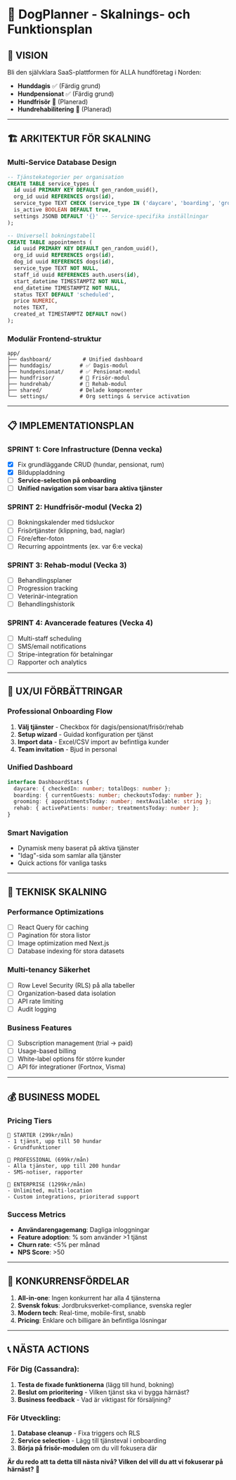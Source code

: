 # 🐾 DogPlanner - Skalnings- och Funktionsplan

## 🎯 VISION

Bli den självklara SaaS-plattformen för ALLA hundföretag i Norden:

- **Hunddagis** ✅ (Färdig grund)
- **Hundpensionat** ✅ (Färdig grund)
- **Hundfrisör** 🔄 (Planerad)
- **Hundrehabiliteríng** 🔄 (Planerad)

---

## 🏗️ ARKITEKTUR FÖR SKALNING

### **Multi-Service Database Design**

```sql
-- Tjänstekategorier per organisation
CREATE TABLE service_types (
  id uuid PRIMARY KEY DEFAULT gen_random_uuid(),
  org_id uuid REFERENCES orgs(id),
  service_type TEXT CHECK (service_type IN ('daycare', 'boarding', 'grooming', 'rehab')),
  is_active BOOLEAN DEFAULT true,
  settings JSONB DEFAULT '{}' -- Service-specifika inställningar
);

-- Universell bokningstabell
CREATE TABLE appointments (
  id uuid PRIMARY KEY DEFAULT gen_random_uuid(),
  org_id uuid REFERENCES orgs(id),
  dog_id uuid REFERENCES dogs(id),
  service_type TEXT NOT NULL,
  staff_id uuid REFERENCES auth.users(id),
  start_datetime TIMESTAMPTZ NOT NULL,
  end_datetime TIMESTAMPTZ NOT NULL,
  status TEXT DEFAULT 'scheduled',
  price NUMERIC,
  notes TEXT,
  created_at TIMESTAMPTZ DEFAULT now()
);
```

### **Modulär Frontend-struktur**

```
app/
├── dashboard/          # Unified dashboard
├── hunddagis/         # ✅ Dagis-modul
├── hundpensionat/     # ✅ Pensionat-modul
├── hundfrisor/        # 🔄 Frisör-modul
├── hundrehab/         # 🔄 Rehab-modul
├── shared/            # Delade komponenter
└── settings/          # Org settings & service activation
```

---

## 📋 IMPLEMENTATIONSPLAN

### **SPRINT 1: Core Infrastructure (Denna vecka)**

- [x] Fix grundläggande CRUD (hundar, pensionat, rum)
- [x] Bilduppladdning
- [ ] **Service-selection på onboarding**
- [ ] **Unified navigation som visar bara aktiva tjänster**

### **SPRINT 2: Hundfrisör-modul (Vecka 2)**

- [ ] Bokningskalender med tidsluckor
- [ ] Frisörtjänster (klippning, bad, naglar)
- [ ] Före/efter-foton
- [ ] Recurring appointments (ex. var 6:e vecka)

### **SPRINT 3: Rehab-modul (Vecka 3)**

- [ ] Behandlingsplaner
- [ ] Progression tracking
- [ ] Veterinär-integration
- [ ] Behandlingshistorik

### **SPRINT 4: Avancerade features (Vecka 4)**

- [ ] Multi-staff scheduling
- [ ] SMS/email notifications
- [ ] Stripe-integration för betalningar
- [ ] Rapporter och analytics

---

## 🎨 UX/UI FÖRBÄTTRINGAR

### **Professional Onboarding Flow**

1. **Välj tjänster** - Checkbox för dagis/pensionat/frisör/rehab
2. **Setup wizard** - Guidad konfiguration per tjänst
3. **Import data** - Excel/CSV import av befintliga kunder
4. **Team invitation** - Bjud in personal

### **Unified Dashboard**

```typescript
interface DashboardStats {
  daycare: { checkedIn: number; totalDogs: number };
  boarding: { currentGuests: number; checkoutsToday: number };
  grooming: { appointmentsToday: number; nextAvailable: string };
  rehab: { activePatients: number; treatmentsToday: number };
}
```

### **Smart Navigation**

- Dynamisk meny baserat på aktiva tjänster
- "Idag"-sida som samlar alla tjänster
- Quick actions för vanliga tasks

---

## 🚀 TEKNISK SKALNING

### **Performance Optimizations**

- [ ] React Query för caching
- [ ] Pagination för stora listor
- [ ] Image optimization med Next.js
- [ ] Database indexing för stora datasets

### **Multi-tenancy Säkerhet**

- [ ] Row Level Security (RLS) på alla tabeller
- [ ] Organization-based data isolation
- [ ] API rate limiting
- [ ] Audit logging

### **Business Features**

- [ ] Subscription management (trial → paid)
- [ ] Usage-based billing
- [ ] White-label options för större kunder
- [ ] API för integrationer (Fortnox, Visma)

---

## 💰 BUSINESS MODEL

### **Pricing Tiers**

```
🥉 STARTER (299kr/mån)
- 1 tjänst, upp till 50 hundar
- Grundfunktioner

🥈 PROFESSIONAL (699kr/mån)
- Alla tjänster, upp till 200 hundar
- SMS-notiser, rapporter

🥇 ENTERPRISE (1299kr/mån)
- Unlimited, multi-location
- Custom integrations, prioriterad support
```

### **Success Metrics**

- **Användarengagemang**: Dagliga inloggningar
- **Feature adoption**: % som använder >1 tjänst
- **Churn rate**: <5% per månad
- **NPS Score**: >50

---

## 🎯 KONKURRENSFÖRDELAR

1. **All-in-one**: Ingen konkurrent har alla 4 tjänsterna
2. **Svensk fokus**: Jordbruksverket-compliance, svenska regler
3. **Modern tech**: Real-time, mobile-first, snabb
4. **Pricing**: Enklare och billigare än befintliga lösningar

---

## 📞 NÄSTA ACTIONS

### **För Dig (Cassandra):**

1. **Testa de fixade funktionerna** (lägg till hund, bokning)
2. **Beslut om prioritering** - Vilken tjänst ska vi bygga härnäst?
3. **Business feedback** - Vad är viktigast för försäljning?

### **För Utveckling:**

1. **Database cleanup** - Fixa triggers och RLS
2. **Service selection** - Lägg till tjänsteval i onboarding
3. **Börja på frisör-modulen** om du vill fokusera där

**Är du redo att ta detta till nästa nivå? Vilken del vill du att vi fokuserar på härnäst?** 🚀
